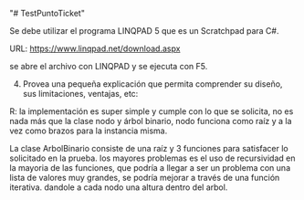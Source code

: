 "# TestPuntoTicket" 

Se debe utilizar el programa LINQPAD 5 que es un Scratchpad para C#.

URL: https://www.linqpad.net/download.aspx

se abre el archivo con LINQPAD y se ejecuta con F5.


4. Provea una pequeña explicación que permita comprender su diseño, sus limitaciones,
ventajas, etc:

R: la implementación es super simple y cumple con lo que se solicita, 
no es nada más que la clase nodo y árbol binario, nodo funciona como raíz y a la vez como brazos para la instancia misma.

La clase ArbolBinario consiste de una raíz y 3 funciones para satisfacer lo solicitado en la prueba.
los mayores problemas es el uso de recursividad en la mayoria de las funciones, que podría a llegar a ser un problema con una lista de valores muy grandes, se podría mejorar a través de una 
función iterativa. dandole a cada nodo una altura dentro del arbol.

